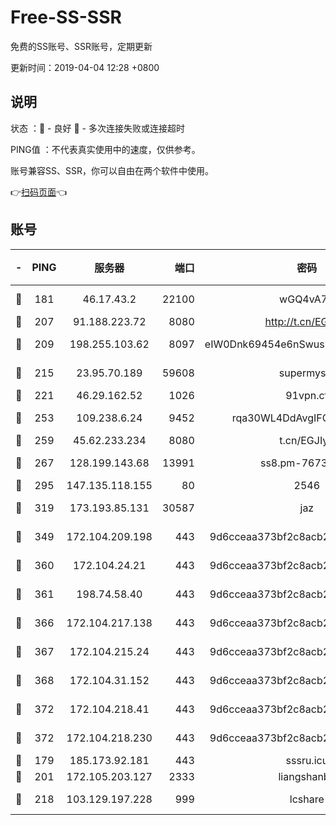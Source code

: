 # Free-SS-SSR

免费的SS账号、SSR账号，定期更新

更新时间：2019-04-04 12:28 +0800

## 说明

状态     ：🙂 - 良好 🙁 - 多次连接失败或连接超时

PING值   ：不代表真实使用中的速度，仅供参考。

账号兼容SS、SSR，你可以自由在两个软件中使用。

👉[扫码页面](https://liesauer.github.io/Free-SS-SSR/)👈

## 账号

|-|PING|服务器|端口|密码|加密方式|区域|
|:----:|:----:|:-----:|-----:|:----:|:----:|:----:|
|🙂|181|46.17.43.2|22100|wGQ4vA7D|aes-256-gcm|RU|
|🙂|207|91.188.223.72|8080|http://t.cn/EGJIyrl|rc4-md5|RU|
|🙂|209|198.255.103.62|8097|eIW0Dnk69454e6nSwuspv9DmS201tQ0D|aes-256-cfb|US|
|🙂|215|23.95.70.189|59608|supermyssr|chacha20-ietf|US|
|🙂|221|46.29.162.52|1026|91vpn.cf|rc4-md5|RU|
|🙂|253|109.238.6.24|9452|rqa30WL4DdAvgIFG6Fs3znzTa|aes-256-cfb|FR|
|🙂|259|45.62.233.234|8080|t.cn/EGJIyrl|rc4-md5|CA|
|🙂|267|128.199.143.68|13991|ss8.pm-76732663|aes-256-cfb|SG|
|🙂|295|147.135.118.155|80|2546|chacha20|US|
|🙂|319|173.193.85.131|30587|jaz|aes-256-cfb|US|
|🙂|349|172.104.209.198|443|9d6cceaa373bf2c8acb22e60b6a58be6|aes-256-cfb|US|
|🙂|360|172.104.24.21|443|9d6cceaa373bf2c8acb22e60b6a58be6|aes-256-cfb|US|
|🙂|361|198.74.58.40|443|9d6cceaa373bf2c8acb22e60b6a58be6|aes-256-cfb|US|
|🙂|366|172.104.217.138|443|9d6cceaa373bf2c8acb22e60b6a58be6|aes-256-cfb|US|
|🙂|367|172.104.215.24|443|9d6cceaa373bf2c8acb22e60b6a58be6|aes-256-cfb|US|
|🙂|368|172.104.31.152|443|9d6cceaa373bf2c8acb22e60b6a58be6|aes-256-cfb|US|
|🙂|372|172.104.218.41|443|9d6cceaa373bf2c8acb22e60b6a58be6|aes-256-cfb|US|
|🙂|372|172.104.218.230|443|9d6cceaa373bf2c8acb22e60b6a58be6|aes-256-cfb|US|
|🙂|179|185.173.92.181|443|sssru.icu|rc4-md5|RU|
|🙂|201|172.105.203.127|2333|liangshanbo|chacha20|JP|
|🙂|218|103.129.197.228|999|lcshare|aes-256-cfb|US|
